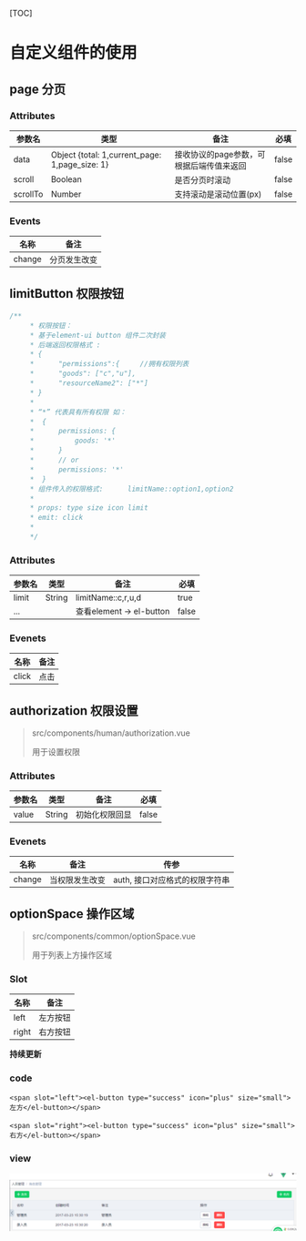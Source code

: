 [TOC]
# 自定义组件的使用

## page 分页
### Attributes

| 参数名      | 类型                                       | 备注                     | 必填    |
| -------- | ---------------------------------------- | ---------------------- | ----- |
| data     | Object {total: 1,current_page: 1,page_size: 1} | 接收协议的page参数，可根据后端传值来返回 | false |
| scroll   | Boolean                                  | 是否分页时滚动                | false |
| scrollTo | Number                                   | 支持滚动是滚动位置(px)          | false |

### Events

| 名称     | 备注     |
| ------ | ------ |
| change | 分页发生改变 |

## limitButton 权限按钮

```javascript
/**
     * 权限按钮：
     * 基于element-ui button 组件二次封装
     * 后端返回权限格式 :
     * {
     *      "permissions":{     //拥有权限列表
     *      "goods": ["c","u"],
     *      "resourceName2": ["*"]
     * }
     *
     * “*” 代表具有所有权限 如：
     *  {
     *      permissions: {
     *          goods: '*'
     *      }
     *      // or
     *      permissions: '*'
     *  }
     * 组件传入的权限格式:      limitName::option1,option2
     *
     * props: type size icon limit
     * emit: click
     *
     */
```
### Attributes
| 参数名   | 类型     | 备注                     | 必填    |
| ----- | ------ | ---------------------- | ----- |
| limit | String | limitName::c,r,u,d      | true  |
| ...   |        | 查看element -> el-button | false |

### Evenets

| 名称    | 备注   |
| ----- | ---- |
| click | 点击   |

## authorization 权限设置

> src/components/human/authorization.vue
>
> 用于设置权限

### Attributes

| 参数名   | 类型     | 备注      | 必填    |
| ----- | ------ | ------- | ----- |
| value | String | 初始化权限回显 | false |


### Evenets

| 名称     | 备注      | 传参                 |
| ------ | ------- | ------------------ |
| change | 当权限发生改变 | auth, 接口对应格式的权限字符串 |


## optionSpace 操作区域
> src/components/common/optionSpace.vue
>
> 用于列表上方操作区域

### Slot


| 名称    | 备注   |
| ----- | ---- |
| left  | 左方按钮 |
| right | 右方按钮 |

**持续更新**

### code
```vue
<span slot="left"><el-button type="success" icon="plus" size="small">左方</el-button></span>

<span slot="right"><el-button type="success" icon="plus" size="small">右方</el-button></span>
```

### view

![](../../markdown/images/optionSpace.png)



